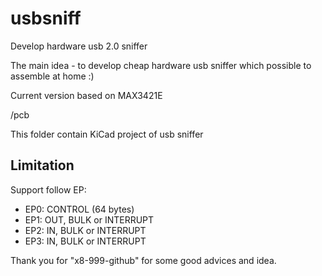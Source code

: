 # usbsniff
Develop hardware usb 2.0 sniffer

The main idea - to develop cheap hardware usb sniffer which possible to assemble at home :)

Current version based on MAX3421E

/pcb

This folder contain KiCad project of usb sniffer

## Limitation

Support follow EP:
* EP0: CONTROL (64 bytes)
* EP1: OUT, BULK or INTERRUPT
* EP2: IN, BULK or INTERRUPT
* EP3: IN, BULK or INTERRUPT


Thank you for "x8-999-github" for some good advices and idea.
